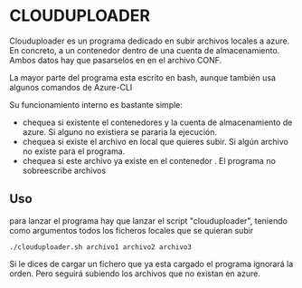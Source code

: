 
# CLOUDUPLOADER
Clouduploader es un programa dedicado en subir archivos locales a azure. En concreto, a un contenedor dentro de una cuenta de almacenamiento.
Ambos datos hay que pasarselos en en el archivo CONF.

La mayor parte del programa esta escrito en bash, aunque también usa algunos comandos de Azure-CLI

Su funcionamiento interno es bastante simple:
- chequea si existente el contenedores y la cuenta de almacenamiento de azure. Si alguno no existiera se pararia la ejecución.
- chequea si existe el archivo en local que quieres subir. Si algún archivo no existe para el programa.
- chequea si este archivo ya existe en el contenedor . El programa no sobreescribe archivos



## Uso

para lanzar el programa hay que lanzar el script "clouduploader", teniendo como argumentos todos los ficheros locales que se quieran subir
```
./clouduploader.sh archivo1 archivo2 archivo3
```

Si le dices de cargar un fichero que ya esta cargado el programa ignorará la orden. Pero seguirá subiendo los archivos que no existan en azure.



